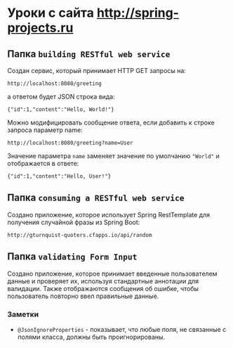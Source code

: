 # Уроки с сайта http://spring-projects.ru

## Папка ``building RESTful web service``
Создан сервис, который принимает HTTP GET запросы на: 

``http://localhost:8080/greeting``

а ответом будет JSON строка вида: 

``{"id":1,"content":"Hello, World!"}``

Можно модифицировать сообщение ответа, если добавить к строке запроса параметр name:

``http://localhost:8080/greeting?name=User``

Значение параметра ``name`` заменяет значение по умолчанию ``"World"`` и отображается в ответе:

``{"id":1,"content":"Hello, User!"}``

## Папка ``consuming a RESTful web service``

Создано приложение, которое использует Spring RestTemplate для получения случайной фразы из Spring Boot:

``http://gturnquist-quoters.cfapps.io/api/random``

## Папка ``validating Form Input``
Создано приложение, которое принимает введенные пользователем данные и проверяет их, используя стандартные аннотации для валидации. Также отображаются сообщения об ошибке, чтобы пользователь повторно ввел правильные данные.

### Заметки
- ``@JsonIgnoreProperties`` - показывает, что любые поля, не связанные с полями класса, должны быть проигнорированы.

